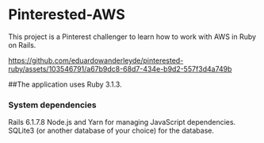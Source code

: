 # Pinterested-AWS

This project is a Pinterest challenger to learn how to work with AWS in Ruby on Rails.

https://github.com/eduardowanderleyde/pinterested-ruby/assets/103546791/a67b9dc8-68d7-434e-b9d2-557f3d4a749b

##The application uses Ruby 3.1.3.

### System dependencies
Rails 6.1.7.8
Node.js and Yarn for managing JavaScript dependencies.
SQLite3 (or another database of your choice) for the database.

